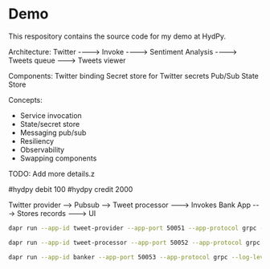 # Demo

This respository contains the source code for my demo at HydPy.

Architecture:
Twitter ----> Invoke ----> Sentiment Analysis ----> Tweets queue ---> Tweets viewer

Components:
Twitter binding
Secret store for Twitter secrets
Pub/Sub
State Store

Concepts:
- Service invocation
- State/secret store
- Messaging pub/sub
- Resiliency
- Observability
- Swapping components

TODO: Add more details.z


#hydpy debit 100
#hydpy credit 2000

Twitter provider --> Pubsub --> Tweet processor ---> Invokes Bank App ---> Stores records ---> UI

```bash
dapr run --app-id tweet-provider --app-port 50051 --app-protocol grpc --log-level info --components-path ./components/ python3 services/tweet-provider/app.py

dapr run --app-id tweet-processor --app-port 50052 --app-protocol grpc --log-level info --components-path ./components/ python3 services/tweet-processor/app.py

dapr run --app-id banker --app-port 50053 --app-protocol grpc --log-level info --components-path ./components/ python3 services/banker/app.py
 ```
